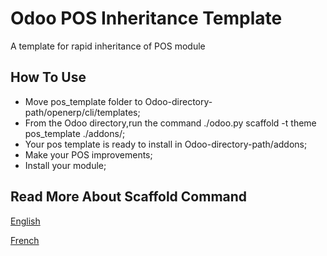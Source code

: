 Odoo POS Inheritance Template
=============================

A template for rapid inheritance of POS module 

How To Use
----------

- Move pos_template folder to Odoo-directory-path/openerp/cli/templates;
- From the Odoo directory,run the command ./odoo.py scaffold -t theme pos_template ./addons/;
- Your pos template is ready to install in Odoo-directory-path/addons;
- Make your POS improvements;
- Install your module;

Read More About Scaffold Command
--------------------------------

[English](https://www.odoo.com/documentation/8.0/reference/cmdline.html)

[French](http://www.y-note.cm/debuter-avec-odoo-creer-un-module-en-une-commande/)
 


